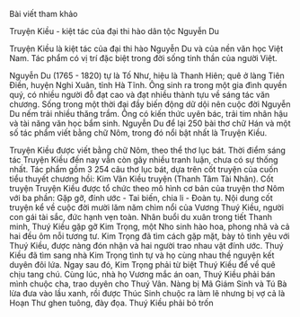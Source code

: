 Bài viết tham khảo

Truyện Kiều - kiệt tác của đại thi hào dân tộc Nguyễn Du

Truyện Kiều là kiệt tác của đại thi hào Nguyễn Du và của nền văn học Việt Nam. Tác phẩm có vị trí đặc biệt trong đời sống tinh thần của người Việt.

Nguyễn Du (1765 - 1820) tự là Tố Như, hiệu là Thanh Hiên; quê ở làng Tiên Điền, huyện Nghi Xuân, tỉnh Hà Tĩnh. Ông sinh ra trong một gia đình quyền quý, có nhiều người đỗ đạt cao và đạt nhiều thành tựu về sáng tác văn chương. Sống trong một thời đại đầy biến động dữ dội nên cuộc đời Nguyễn Du nếm trải nhiều thăng trầm. Ông có kiến thức uyên bác, trải tim nhân hậu và tài năng văn học bẩm sinh. Nguyễn Du để lại 250 bài thơ chữ Hán và một số tác phẩm viết bằng chữ Nôm, trong đó nổi bật nhất là Truyện Kiều.

Truyện Kiều được viết bằng chữ Nôm, theo thể thơ lục bát. Thời điểm sáng tác Truyện Kiều đến nay vẫn còn gây nhiều tranh luận, chưa có sự thống nhất. Tác phẩm gồm 3 254 câu thơ lục bát, dựa trên cốt truyện của cuốn tiểu thuyết chương hồi: Kim Vân Kiều truyện (Thanh Tâm Tài Nhân). Cốt truyện Truyện Kiều được tổ chức theo mô hình cơ bản của truyện thơ Nôm với ba phần: Gặp gỡ, đính ước - Tai biến, chia li - Đoàn tụ. Nội dung cốt truyện kể về cuộc đời mười lăm năm chìm nổi của Vương Thuý Kiều, người con gái tài sắc, đức hạnh vẹn toàn. Nhân buổi du xuân trong tiết Thanh minh, Thuý Kiều gặp gỡ Kim Trọng, một Nho sinh hào hoa, phong nhã và cả hai đều ôm nỗi tương tư. Kim Trọng đã tìm cách gặp mặt, bày tỏ tình yêu với Thuý Kiều, được nàng đón nhận và hai người trao nhau vật đính ước. Thuý Kiều đã tìm sang nhà Kim Trọng tình tự và họ cùng nhau thề nguyện kết duyên đôi lứa. Ngay sau đó, Kim Trọng phải từ biệt Thuý Kiều để về quê chịu tang chú. Cùng lúc, nhà họ Vương mắc án oan, Thuý Kiều phải bán mình chuộc cha, trao duyên cho Thuý Vân. Nàng bị Mã Giám Sinh và Tú Bà lừa đưa vào lầu xanh, rồi được Thúc Sinh chuộc ra làm lẽ nhưng bị vợ cả là Hoạn Thư ghen tuông, đày đọa. Thuý Kiều phải bỏ trốn